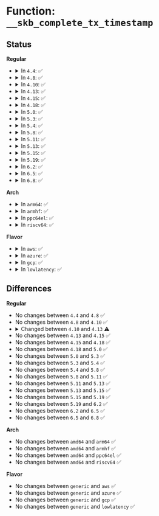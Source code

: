 # Function: <code>__skb_complete_tx_timestamp</code>

## Status
<b>Regular</b>
<ul>
<li>
<details>
<summary>In <code>4.4</code>: ✅</summary>

```c
void __skb_complete_tx_timestamp(struct sk_buff *skb, struct sock *sk, int tstype);
```

**Collision:** Unique Static

**Inline:** No

**Transformation:** False

**Instances:**

```
In net/core/skbuff.c (ffffffff81706230)
Location: net/core/skbuff.c:3705
Inline: False
Direct callers:
  - net/core/skbuff.c:skb_complete_tx_timestamp
  - net/core/skbuff.c:__skb_tstamp_tx
```
**Symbols:**

```
ffffffff81706230-ffffffff817062c6: __skb_complete_tx_timestamp (STB_LOCAL)
```
</details>
</li>
<li>
<details>
<summary>In <code>4.8</code>: ✅</summary>

```c
void __skb_complete_tx_timestamp(struct sk_buff *skb, struct sock *sk, int tstype);
```

**Collision:** Unique Static

**Inline:** No

**Transformation:** False

**Instances:**

```
In net/core/skbuff.c (ffffffff8176e340)
Location: net/core/skbuff.c:3746
Inline: False
Direct callers:
  - net/core/skbuff.c:__skb_tstamp_tx
  - net/core/skbuff.c:skb_complete_tx_timestamp
```
**Symbols:**

```
ffffffff8176e340-ffffffff8176e3d6: __skb_complete_tx_timestamp (STB_LOCAL)
```
</details>
</li>
<li>
<details>
<summary>In <code>4.10</code>: ✅</summary>

```c
void __skb_complete_tx_timestamp(struct sk_buff *skb, struct sock *sk, int tstype);
```

**Collision:** Unique Static

**Inline:** No

**Transformation:** False

**Instances:**

```
In net/core/skbuff.c (ffffffff8179b780)
Location: net/core/skbuff.c:3780
Inline: False
Direct callers:
  - net/core/skbuff.c:__skb_tstamp_tx
  - net/core/skbuff.c:skb_complete_tx_timestamp
```
**Symbols:**

```
ffffffff8179b780-ffffffff8179b816: __skb_complete_tx_timestamp (STB_LOCAL)
```
</details>
</li>
<li>
<details>
<summary>In <code>4.13</code>: ✅</summary>

```c
void __skb_complete_tx_timestamp(struct sk_buff *skb, struct sock *sk, int tstype, bool opt_stats);
```

**Collision:** Unique Static

**Inline:** No

**Transformation:** False

**Instances:**

```
In net/core/skbuff.c (ffffffff817bcd10)
Location: net/core/skbuff.c:3863
Inline: False
Direct callers:
  - net/core/skbuff.c:skb_complete_tx_timestamp
```
**Symbols:**

```
ffffffff817bcd10-ffffffff817bcdce: __skb_complete_tx_timestamp (STB_LOCAL)
```
</details>
</li>
<li>
<details>
<summary>In <code>4.15</code>: ✅</summary>

```c
void __skb_complete_tx_timestamp(struct sk_buff *skb, struct sock *sk, int tstype, bool opt_stats);
```

**Collision:** Unique Static

**Inline:** No

**Transformation:** False

**Instances:**

```
In net/core/skbuff.c (ffffffff81833840)
Location: net/core/skbuff.c:4247
Inline: False
Direct callers:
  - net/core/skbuff.c:skb_complete_tx_timestamp
```
**Symbols:**

```
ffffffff81833840-ffffffff818338fe: __skb_complete_tx_timestamp (STB_LOCAL)
```
</details>
</li>
<li>
<details>
<summary>In <code>4.18</code>: ✅</summary>

```c
void __skb_complete_tx_timestamp(struct sk_buff *skb, struct sock *sk, int tstype, bool opt_stats);
```

**Collision:** Unique Static

**Inline:** No

**Transformation:** False

**Instances:**

```
In net/core/skbuff.c (ffffffff8187dca0)
Location: net/core/skbuff.c:4286
Inline: False
Direct callers:
  - net/core/skbuff.c:__skb_tstamp_tx
  - net/core/skbuff.c:skb_complete_tx_timestamp
```
**Symbols:**

```
ffffffff8187dca0-ffffffff8187dd6e: __skb_complete_tx_timestamp (STB_LOCAL)
```
</details>
</li>
<li>
<details>
<summary>In <code>5.0</code>: ✅</summary>

```c
void __skb_complete_tx_timestamp(struct sk_buff *skb, struct sock *sk, int tstype, bool opt_stats);
```

**Collision:** Unique Static

**Inline:** No

**Transformation:** False

**Instances:**

```
In net/core/skbuff.c (ffffffff8189e870)
Location: net/core/skbuff.c:4306
Inline: False
Direct callers:
  - net/core/skbuff.c:__skb_tstamp_tx
  - net/core/skbuff.c:skb_complete_tx_timestamp
```
**Symbols:**

```
ffffffff8189e870-ffffffff8189e93e: __skb_complete_tx_timestamp (STB_LOCAL)
```
</details>
</li>
<li>
<details>
<summary>In <code>5.3</code>: ✅</summary>

```c
void __skb_complete_tx_timestamp(struct sk_buff *skb, struct sock *sk, int tstype, bool opt_stats);
```

**Collision:** Unique Static

**Inline:** No

**Transformation:** False

**Instances:**

```
In net/core/skbuff.c (ffffffff818e9100)
Location: net/core/skbuff.c:4491
Inline: False
Direct callers:
  - net/core/skbuff.c:__skb_tstamp_tx
  - net/core/skbuff.c:skb_complete_tx_timestamp
```
**Symbols:**

```
ffffffff818e9100-ffffffff818e91dc: __skb_complete_tx_timestamp (STB_LOCAL)
```
</details>
</li>
<li>
<details>
<summary>In <code>5.4</code>: ✅</summary>

```c
void __skb_complete_tx_timestamp(struct sk_buff *skb, struct sock *sk, int tstype, bool opt_stats);
```

**Collision:** Unique Static

**Inline:** No

**Transformation:** False

**Instances:**

```
In net/core/skbuff.c (ffffffff8191b260)
Location: net/core/skbuff.c:4503
Inline: False
Direct callers:
  - net/core/skbuff.c:__skb_tstamp_tx
  - net/core/skbuff.c:skb_complete_tx_timestamp
```
**Symbols:**

```
ffffffff8191b260-ffffffff8191b33c: __skb_complete_tx_timestamp (STB_LOCAL)
```
</details>
</li>
<li>
<details>
<summary>In <code>5.8</code>: ✅</summary>

```c
void __skb_complete_tx_timestamp(struct sk_buff *skb, struct sock *sk, int tstype, bool opt_stats);
```

**Collision:** Unique Static

**Inline:** No

**Transformation:** False

**Instances:**

```
In net/core/skbuff.c (ffffffff819ee030)
Location: net/core/skbuff.c:4605
Inline: False
Direct callers:
  - net/core/skbuff.c:__skb_tstamp_tx
  - net/core/skbuff.c:skb_complete_tx_timestamp
```
**Symbols:**

```
ffffffff819ee030-ffffffff819ee120: __skb_complete_tx_timestamp (STB_LOCAL)
```
</details>
</li>
<li>
<details>
<summary>In <code>5.11</code>: ✅</summary>

```c
void __skb_complete_tx_timestamp(struct sk_buff *skb, struct sock *sk, int tstype, bool opt_stats);
```

**Collision:** Unique Static

**Inline:** No

**Transformation:** False

**Instances:**

```
In net/core/skbuff.c (ffffffff819edcd0)
Location: net/core/skbuff.c:4672
Inline: False
Direct callers:
  - net/core/skbuff.c:__skb_tstamp_tx
  - net/core/skbuff.c:skb_complete_tx_timestamp
```
**Symbols:**

```
ffffffff819edcd0-ffffffff819eddc0: __skb_complete_tx_timestamp (STB_LOCAL)
```
</details>
</li>
<li>
<details>
<summary>In <code>5.13</code>: ✅</summary>

```c
void __skb_complete_tx_timestamp(struct sk_buff *skb, struct sock *sk, int tstype, bool opt_stats);
```

**Collision:** Unique Static

**Inline:** No

**Transformation:** False

**Instances:**

```
In net/core/skbuff.c (ffffffff819d7270)
Location: net/core/skbuff.c:4758
Inline: False
Direct callers:
  - net/core/skbuff.c:__skb_tstamp_tx
  - net/core/skbuff.c:skb_complete_tx_timestamp
```
**Symbols:**

```
ffffffff819d7270-ffffffff819d7360: __skb_complete_tx_timestamp (STB_LOCAL)
```
</details>
</li>
<li>
<details>
<summary>In <code>5.15</code>: ✅</summary>

```c
void __skb_complete_tx_timestamp(struct sk_buff *skb, struct sock *sk, int tstype, bool opt_stats);
```

**Collision:** Unique Static

**Inline:** No

**Transformation:** False

**Instances:**

```
In net/core/skbuff.c (ffffffff81a85aa0)
Location: net/core/skbuff.c:4826
Inline: False
Direct callers:
  - net/core/skbuff.c:__skb_tstamp_tx
  - net/core/skbuff.c:skb_complete_tx_timestamp
```
**Symbols:**

```
ffffffff81a85aa0-ffffffff81a85b92: __skb_complete_tx_timestamp (STB_LOCAL)
```
</details>
</li>
<li>
<details>
<summary>In <code>5.19</code>: ✅</summary>

```c
void __skb_complete_tx_timestamp(struct sk_buff *skb, struct sock *sk, int tstype, bool opt_stats);
```

**Collision:** Unique Static

**Inline:** No

**Transformation:** False

**Instances:**

```
In net/core/skbuff.c (ffffffff81bf8500)
Location: net/core/skbuff.c:4742
Inline: False
Direct callers:
  - net/core/skbuff.c:__skb_tstamp_tx
  - net/core/skbuff.c:skb_complete_tx_timestamp
```
**Symbols:**

```
ffffffff81bf8500-ffffffff81bf8602: __skb_complete_tx_timestamp (STB_LOCAL)
```
</details>
</li>
<li>
<details>
<summary>In <code>6.2</code>: ✅</summary>

```c
void __skb_complete_tx_timestamp(struct sk_buff *skb, struct sock *sk, int tstype, bool opt_stats);
```

**Collision:** Unique Static

**Inline:** No

**Transformation:** False

**Instances:**

```
In net/core/skbuff.c (ffffffff81da7360)
Location: net/core/skbuff.c:4944
Inline: False
Direct callers:
  - net/core/skbuff.c:__skb_tstamp_tx
  - net/core/skbuff.c:skb_complete_tx_timestamp
```
**Symbols:**

```
ffffffff81da7360-ffffffff81da746f: __skb_complete_tx_timestamp (STB_LOCAL)
```
</details>
</li>
<li>
<details>
<summary>In <code>6.5</code>: ✅</summary>

```c
void __skb_complete_tx_timestamp(struct sk_buff *skb, struct sock *sk, int tstype, bool opt_stats);
```

**Collision:** Unique Static

**Inline:** No

**Transformation:** False

**Instances:**

```
In net/core/skbuff.c (ffffffff81e19410)
Location: net/core/skbuff.c:5135
Inline: False
Direct callers:
  - net/core/skbuff.c:__skb_tstamp_tx
  - net/core/skbuff.c:skb_complete_tx_timestamp
```
**Symbols:**

```
ffffffff81e19410-ffffffff81e1951f: __skb_complete_tx_timestamp (STB_LOCAL)
```
</details>
</li>
<li>
<details>
<summary>In <code>6.8</code>: ✅</summary>

```c
void __skb_complete_tx_timestamp(struct sk_buff *skb, struct sock *sk, int tstype, bool opt_stats);
```

**Collision:** Unique Static

**Inline:** No

**Transformation:** False

**Instances:**

```
In net/core/skbuff.c (ffffffff81ed6850)
Location: net/core/skbuff.c:5264
Inline: False
Direct callers:
  - net/core/skbuff.c:__skb_tstamp_tx
  - net/core/skbuff.c:skb_complete_tx_timestamp
```
**Symbols:**

```
ffffffff81ed6850-ffffffff81ed6961: __skb_complete_tx_timestamp (STB_LOCAL)
```
</details>
</li>
</ul>
<b>Arch</b>
<ul>
<li>
<details>
<summary>In <code>arm64</code>: ✅</summary>

```c
void __skb_complete_tx_timestamp(struct sk_buff *skb, struct sock *sk, int tstype, bool opt_stats);
```

**Collision:** Unique Static

**Inline:** No

**Transformation:** False

**Instances:**

```
In net/core/skbuff.c (ffff800010bb5740)
Location: net/core/skbuff.c:4503
Inline: False
Direct callers:
  - net/core/skbuff.c:__skb_tstamp_tx
  - net/core/skbuff.c:skb_complete_tx_timestamp
```
**Symbols:**

```
ffff800010bb5740-ffff800010bb5824: __skb_complete_tx_timestamp (STB_LOCAL)
```
</details>
</li>
<li>
<details>
<summary>In <code>armhf</code>: ✅</summary>

```c
void __skb_complete_tx_timestamp(struct sk_buff *skb, struct sock *sk, int tstype, bool opt_stats);
```

**Collision:** Unique Static

**Inline:** No

**Transformation:** False

**Instances:**

```
In net/core/skbuff.c (c0cd27e4)
Location: net/core/skbuff.c:4503
Inline: False
Direct callers:
  - net/core/skbuff.c:__skb_tstamp_tx
  - net/core/skbuff.c:skb_complete_tx_timestamp
```
**Symbols:**

```
c0cd27e4-c0cd28a0: __skb_complete_tx_timestamp (STB_LOCAL)
```
</details>
</li>
<li>
<details>
<summary>In <code>ppc64el</code>: ✅</summary>

```c
void __skb_complete_tx_timestamp(struct sk_buff *skb, struct sock *sk, int tstype, bool opt_stats);
```

**Collision:** Unique Static

**Inline:** No

**Transformation:** False

**Instances:**

```
In net/core/skbuff.c (c000000000c8c950)
Location: net/core/skbuff.c:4503
Inline: False
Direct callers:
  - net/core/skbuff.c:__skb_tstamp_tx
  - net/core/skbuff.c:__skb_tstamp_tx
  - net/core/skbuff.c:skb_complete_tx_timestamp
```
**Symbols:**

```
c000000000c8c950-c000000000c8ca60: __skb_complete_tx_timestamp (STB_LOCAL)
```
</details>
</li>
<li>
<details>
<summary>In <code>riscv64</code>: ✅</summary>

```c
void __skb_complete_tx_timestamp(struct sk_buff *skb, struct sock *sk, int tstype, bool opt_stats);
```

**Collision:** Unique Static

**Inline:** No

**Transformation:** False

**Instances:**

```
In net/core/skbuff.c (ffffffe0007456da)
Location: net/core/skbuff.c:4503
Inline: False
Direct callers:
  - net/core/skbuff.c:__skb_tstamp_tx
  - net/core/skbuff.c:skb_complete_tx_timestamp
```
**Symbols:**

```
ffffffe0007456da-ffffffe0007457a2: __skb_complete_tx_timestamp (STB_LOCAL)
```
</details>
</li>
</ul>
<b>Flavor</b>
<ul>
<li>
<details>
<summary>In <code>aws</code>: ✅</summary>

```c
void __skb_complete_tx_timestamp(struct sk_buff *skb, struct sock *sk, int tstype, bool opt_stats);
```

**Collision:** Unique Static

**Inline:** No

**Transformation:** False

**Instances:**

```
In net/core/skbuff.c (ffffffff818bb260)
Location: net/core/skbuff.c:4503
Inline: False
Direct callers:
  - net/core/skbuff.c:__skb_tstamp_tx
  - net/core/skbuff.c:skb_complete_tx_timestamp
```
**Symbols:**

```
ffffffff818bb260-ffffffff818bb33c: __skb_complete_tx_timestamp (STB_LOCAL)
```
</details>
</li>
<li>
<details>
<summary>In <code>azure</code>: ✅</summary>

```c
void __skb_complete_tx_timestamp(struct sk_buff *skb, struct sock *sk, int tstype, bool opt_stats);
```

**Collision:** Unique Static

**Inline:** No

**Transformation:** False

**Instances:**

```
In net/core/skbuff.c (ffffffff818751a0)
Location: net/core/skbuff.c:4503
Inline: False
Direct callers:
  - net/core/skbuff.c:__skb_tstamp_tx
  - net/core/skbuff.c:skb_complete_tx_timestamp
```
**Symbols:**

```
ffffffff818751a0-ffffffff8187527c: __skb_complete_tx_timestamp (STB_LOCAL)
```
</details>
</li>
<li>
<details>
<summary>In <code>gcp</code>: ✅</summary>

```c
void __skb_complete_tx_timestamp(struct sk_buff *skb, struct sock *sk, int tstype, bool opt_stats);
```

**Collision:** Unique Static

**Inline:** No

**Transformation:** False

**Instances:**

```
In net/core/skbuff.c (ffffffff8190c260)
Location: net/core/skbuff.c:4503
Inline: False
Direct callers:
  - net/core/skbuff.c:__skb_tstamp_tx
  - net/core/skbuff.c:skb_complete_tx_timestamp
```
**Symbols:**

```
ffffffff8190c260-ffffffff8190c33c: __skb_complete_tx_timestamp (STB_LOCAL)
```
</details>
</li>
<li>
<details>
<summary>In <code>lowlatency</code>: ✅</summary>

```c
void __skb_complete_tx_timestamp(struct sk_buff *skb, struct sock *sk, int tstype, bool opt_stats);
```

**Collision:** Unique Static

**Inline:** No

**Transformation:** False

**Instances:**

```
In net/core/skbuff.c (ffffffff8192d390)
Location: net/core/skbuff.c:4503
Inline: False
Direct callers:
  - net/core/skbuff.c:__skb_tstamp_tx
  - net/core/skbuff.c:skb_complete_tx_timestamp
```
**Symbols:**

```
ffffffff8192d390-ffffffff8192d46c: __skb_complete_tx_timestamp (STB_LOCAL)
```
</details>
</li>
</ul>

## Differences
<b>Regular</b>
<ul>
<li>
No changes between <code>4.4</code> and <code>4.8</code> ✅
</li>
<li>
No changes between <code>4.8</code> and <code>4.10</code> ✅
</li>
<li>
<details>
<summary>Changed between <code>4.10</code> and <code>4.13</code> ⚠️</summary>
<ul>
<li>
<b>Param added. </b>
<code>bool opt_stats</code>
</li>
</ul>
</details>
</li>
<li>
No changes between <code>4.13</code> and <code>4.15</code> ✅
</li>
<li>
No changes between <code>4.15</code> and <code>4.18</code> ✅
</li>
<li>
No changes between <code>4.18</code> and <code>5.0</code> ✅
</li>
<li>
No changes between <code>5.0</code> and <code>5.3</code> ✅
</li>
<li>
No changes between <code>5.3</code> and <code>5.4</code> ✅
</li>
<li>
No changes between <code>5.4</code> and <code>5.8</code> ✅
</li>
<li>
No changes between <code>5.8</code> and <code>5.11</code> ✅
</li>
<li>
No changes between <code>5.11</code> and <code>5.13</code> ✅
</li>
<li>
No changes between <code>5.13</code> and <code>5.15</code> ✅
</li>
<li>
No changes between <code>5.15</code> and <code>5.19</code> ✅
</li>
<li>
No changes between <code>5.19</code> and <code>6.2</code> ✅
</li>
<li>
No changes between <code>6.2</code> and <code>6.5</code> ✅
</li>
<li>
No changes between <code>6.5</code> and <code>6.8</code> ✅
</li>
</ul>
<b>Arch</b>
<ul>
<li>
No changes between <code>amd64</code> and <code>arm64</code> ✅
</li>
<li>
No changes between <code>amd64</code> and <code>armhf</code> ✅
</li>
<li>
No changes between <code>amd64</code> and <code>ppc64el</code> ✅
</li>
<li>
No changes between <code>amd64</code> and <code>riscv64</code> ✅
</li>
</ul>
<b>Flavor</b>
<ul>
<li>
No changes between <code>generic</code> and <code>aws</code> ✅
</li>
<li>
No changes between <code>generic</code> and <code>azure</code> ✅
</li>
<li>
No changes between <code>generic</code> and <code>gcp</code> ✅
</li>
<li>
No changes between <code>generic</code> and <code>lowlatency</code> ✅
</li>
</ul>
